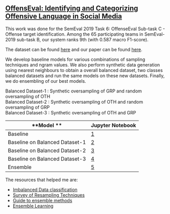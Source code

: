 ## [OffensEval: Identifying and Categorizing Offensive Language in Social Media ](https://competitions.codalab.org/competitions/20011)

This work was done for the SemEval 2019 Task 6: OffenseEval Sub-task C - Offense target identification. Among the 65 participating teams in SemEval-2019 sub-task B, our system ranks 9th (with 0.587 macro F1-score). 

The dataset can be found [here](https://github.com/abishekarun/OffenseEval/blob/master/offenseval-training-v1.tsv) and our paper can be found [here](https://arxiv.org/abs/1906.03692). 

We develop baseline models for various combinations of sampling techniques and ngram values. 
We also perform synthetic data generation using nearest neighbours to obtain a overall balanced dataset, two classes balanced datasets and run the same models on these new datasets. Finally, we do ensembling of our best models. 

Balanced Dataset-1 : Synthetic oversampling of GRP and random oversampling of OTH <br />
Balanced Dataset-2 : Synthetic oversampling of OTH and random oversampling of GRP <br />
Balanced Dataset-3 : Synthetic oversampling of OTH and GRP


|    **Model **  | **Jupyter Notebook** |
|--------------------|------------|
| Baseline | [1](https://nbviewer.jupyter.org/github/abishekarun/OffenseEval/blob/master/subtask_c/Baselines.ipynb)|
| Baseline on Balanced Dataset-1| [2](https://nbviewer.jupyter.org/github/abishekarun/OffenseEval/blob/master/subtask_c/grp_baselines.ipynb) |
| Baseline on Balanced Dataset-2| [3](https://nbviewer.jupyter.org/github/abishekarun/OffenseEval/blob/master/subtask_c/oth_baselines.ipynb) |
| Baseline on Balanced Dataset-3| [4](https://nbviewer.jupyter.org/github/abishekarun/OffenseEval/blob/master/subtask_c/all_baselines.ipynb) |
| Ensemble| [5](https://nbviewer.jupyter.org/github/abishekarun/OffenseEval/blob/master/subtask_c/ensemble.ipynb) |


The resources that helped me are:

+ [Imbalanced Data classification](https://chih-ling-hsu.github.io/2017/07/25/Imbalanced-Data-Classification)
+ [Survey of Resampling Techniques](https://arxiv.org/pdf/1608.06048.pdf)
+ [Guide to ensemble methods](https://towardsdatascience.com/simple-guide-for-ensemble-learning-methods-d87cc68705a2)
+ [Ensemble Learning](https://blog.statsbot.co/ensemble-learning-d1dcd548e936)
